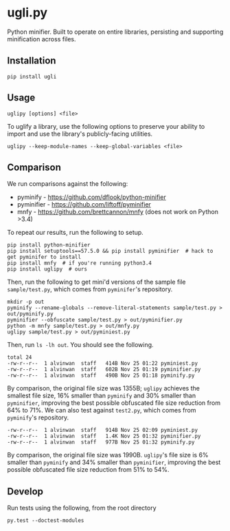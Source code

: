 # ugli.py

Python minifier. Built to operate on entire libraries, persisting and supporting minification across files.

## Installation

    pip install ugli

## Usage

    uglipy [options] <file>

To uglify a library, use the following options to preserve
your ability to import and use the library's publicly-facing
utilities.

    uglipy --keep-module-names --keep-global-variables <file>

## Comparison

We run comparisons against the following:

- pyminify - https://github.com/dflook/python-minifier
- pyminifier - https://github.com/liftoff/pyminifier
- mnfy - https://github.com/brettcannon/mnfy (does not work on Python >3.4)

To repeat our results, run the following to setup.

```
pip install python-minifier
pip install setuptools==57.5.0 && pip install pyminifier  # hack to get pyminifer to install
pip install mnfy  # if you're running python3.4
pip install uglipy  # ours
```

Then, run the following to get mini'd versions of the sample file `sample/test.py`, which comes from `pyminifer`'s repository.

```
mkdir -p out
pyminify --rename-globals --remove-literal-statements sample/test.py > out/pyminify.py
pyminifier --obfuscate sample/test.py > out/pyminifier.py
python -m mnfy sample/test.py > out/mnfy.py
uglipy sample/test.py > out/pyminiest.py
```

Then, run `ls -lh out`. You should see the following.

```
total 24
-rw-r--r--  1 alvinwan  staff   414B Nov 25 01:22 pyminiest.py
-rw-r--r--  1 alvinwan  staff   602B Nov 25 01:19 pyminifier.py
-rw-r--r--  1 alvinwan  staff   490B Nov 25 01:18 pyminify.py
```

By comparison, the original file size was 1355B; `uglipy` achieves the smallest file size, 16% smaller than `pyminify` and 30% smaller than `pyminifier`, improving the best possible obfuscated file size reduction from 64% to 71%. We can also test against `test2.py`, which comes from `pyminify`'s repository.

```
-rw-r--r--  1 alvinwan  staff   914B Nov 25 02:09 pyminiest.py
-rw-r--r--  1 alvinwan  staff   1.4K Nov 25 01:32 pyminifier.py
-rw-r--r--  1 alvinwan  staff   977B Nov 25 01:32 pyminify.py
```

By comparison, the original file size was 1990B. `uglipy`'s file size is 6% smaller than `pyminify` and 34% smaller than `pyminifier`, improving the best possible obfuscated file size reduction from 51% to 54%.

## Develop

Run tests using the following, from the root directory

```
py.test --doctest-modules
```